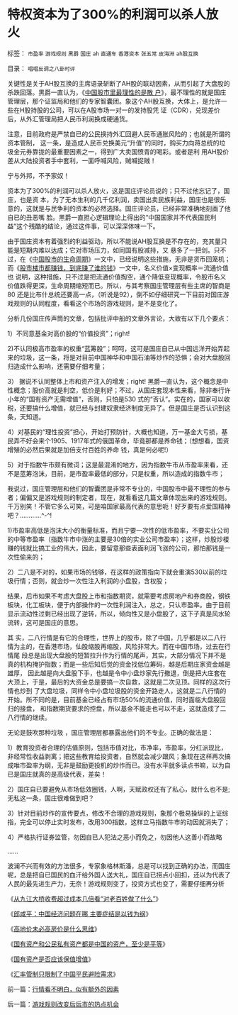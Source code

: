 # 特权资本为了300%的利润可以杀人放火

标签： `市盈率` `游戏规则` `黑爵` `国庄` `ah` `直通车` `香港资本` `张五常` `皮海洲` `ah股互换` 

目录： `唱唱反调之八卦时评`

关键性是关于AH股互换的主席语录斩断了AH股的联动因素，从而引起了大盘股的杀跌回落。黑爵一直认为，《[中国股市里最理性的是散
户](../../../2007/8/26/散户投资是中国股市中最理性的投资者.md)》，最不理性的就是国庄管理层，那个证监局和他们的专家智囊团。象这个AH股互换，大体上，是允许一些在H股持股的公司，可以在A股市场一对一的发持股凭
证（CDR），兑现差价后，从外汇管理局把人民币利润换成硬通货。



注意，目前政府是严禁自已的公民换持外汇回避人民币通胀风险的；也就是所谓的资本管制，
这一条，是造成人民币兑换美元“升值”的同时，购买力向蒋总统的垃圾金元券靠拢的最重要因素之一，得到广大卖国愤青的喝彩。或者是利
用AH股价差从大陆投资者手中套利，一面呼喊风险，贼喊捉贼！



宁与外邦，不予家奴！



资本为了300%的利润可以杀人放火，这是国庄评论员说的；只不过他忘记了，国庄，也是资
本，为了无本生利的几千亿利润，卖国出卖民族利益，国庄也是很乐意的，这就是与民争利的资本的必然选择。国庄评论员，已经非常准确地刻画了他自已的丑恶嘴
脸。黑爵一直担心逻辑理论上得出的“中国国家并不代表国民利益”这个残酷的结论，通过这件事，可以深深体味一下。



由于国庄资本有着强烈的利益驱动，所以不能说AH股互换是不存在的，充其量只能是短期内难以达成；它对市场压力，如同国有股减持，又
悬多了一把剑。只不过，在《[中国股市的生命周期](../../../2007/9/1/中国股市牛熊波段的传统生命周期.md)》一文中，已经说明这些措施，无非是货币回笼机；而《[股市楼市都赚钱，到底赚了谁的钱](../../../2007/9/21/股市楼市人人都赚钱，到底赚了谁的钱.md)》一文中，名义价值×变现概率＝流通价值也
说明，这种措施，只不过是把流通价值掏空，通个降低变现概率，令股市名义价值跌得更深，生命周期缩短而已。所以，与其考察国庄管理层有些主席的智商是80
还是比布什总统还要高一点，（听说是92），倒不如仔细研究一下目前对国庄游戏规则的认同程度，看看这个市场的游戏规则，是不是变化了。



分析几份国庄传声筒的文章，包括批评中船的文章外言论，大致有以下几个要点：

1）不同意基金对高价股的“价值投资”；right!

2)不认同极高市盈率的权重“蓝筹股”；呵呵，这可是国庄自已从中国远洋开始弄起来的垃圾，这一条，将是对目前中国神华和中国石油等炒作的恐惧；会对大盘股回归造成什么影响，还需要仔细考量；

3） 据说不认同整体上市和资产注入的增发；right!
黑爵一直认为，这个概念是中性概念；股价高就是利空，低价是利好；不过，从国庄套现本性来看，除非奉行许小年的“国有资产无需增值”，否则，只怕是530
式的“否认”。实在的，国家可以收税，还要搞什么增值，就已经与封建奴隶经济制度无异了。但是国庄是否认识到这条，天知道。

4）对基民的“理性投资”担心，开始打预防针，大概也知道，万一基金大亏损，基民弄不好会来个1905、1917年式的俄国革命，毕竟那都是养命钱；（想想看，国资增殖的必然后果就是加倍支付百姓的养命
钱，真是何必呢!）

5）对于指数牛市颇有微词；这是最混淆的地方，因为指数牛市从市盈率来看，还不是蓝筹泡沫，目前，是市盈率最低的部分，只是权重，所以造成的指数牛市；



我说过，国庄管理层和他们的智囊团是非常不专业的，中国股市中最不理性的参与者；偏偏又是游戏规则的制定者，现在，就看看这几篇文章体现出来的游戏规则。千万别笑！不管它多么可笑，可是咱国家最高代表的意思呃！好歹要有点爱国精神吧？…………^-^!

1)市盈率高低是泡沫大小的衡量标准，而且宁要一次性的低市盈率，不要实业公司的中等市盈率（指数牛市中涨的主要是30倍的实业公司市盈率）；这样，炒股炒楼赚的钱就比搞工业的伟大，因此，要留意那些表面利润飞涨的公司，那怕那钱是一次性偷来的；

2）二八是不对的，如果市场的钱够，在这样的政策指向下就会重演530以前的垃圾行情；否则，就会炒一次性注入利润的小盘股，含权股；



结果，后市如果不考虑大盘股上市和指数期货，就需要考虑房地产和券商股，钢铁板块，化工板块，便于内部操作的一次性利润注入，总之，只认市盈率。由于目前显示流动性过剩已经出现了逆转，所以，倾向性又是小盘股了，这下子真是风水轮流转，这可是国庄的意思。



其
实，二八行情是有它的合理性，世界上的股市，除了中国，几乎都是以二八行情为主的，在香港市场，仙股缩股再缩股，风险非常大。而在中国市场，过去在行情尾
段总是出现大盘股的短暂拉升作为行情的尾声，其实，大部分情况下并不是真的机构掩护指数；而是一些后知后觉的资金找低位筹码，越是后期庄家资金越是雄厚，
因此越是向大盘股下手，也越是令中小盘炒家先行撤退，倒是把大庄套在大顶上，于是，最后的大资金总是要搞一次自救，这就是二次见顶。同样的这次行情也炒到
了大盘垃圾，同样令中小盘垃圾股的资金开路走人，这就是二八行情的开始。所不同的是，目前基金已经占有市场50%的流通价值，同时面临大盘股回归的接盘，
和指数期货要求的控盘，所以基金不能走也可以不走，这就造成了二八行情的继续。



无论是鼓吹那种垃圾 ，国庄管理层都暴露出他们的不专业。正确的做法是：

1）教育投资者合理的估值原则，包括市值对比，市净率，市盈率，分红派现比，非经常性收益剥离；把这些教育给投资者，自然就会减少跟风；象现在这样再次搞成唯市盈率为纲，无非是鼓励更投机的炒作而已。没有水平就多读点书嘛，以为自已是国庄就真的是高级代表，差矣！

2）国庄自已要避免从市场低效圈钱，人啊，天赋政权还有了私心，就什么也不是;无私这一条，国庄很难做到吧？

3）针对目前炒作的宣传要点，修改不合理的游戏规则，象那个极易操纵的上证综指，完全可以停止实时发布，改用300指数，这样立马指数牛市的动因就消失了；

4）严格执行证券监管，勿因自已人犯法之恶小而免之，勿因他人这善小而故略

……



波澜不兴而有效的方法很多，专家象格林斯潘，总是可以找到正确的办法，而国庄呢，总是把自已国民的血汗给外国人送大礼，国庄自已捞点小回扣，还以为代表了人民的最先进生产力，无奈！游戏规则变了，投资方式也变了，需要仔细再分析

《[从九江大桥收费超过成本几倍看“对老百姓做了什么”](../../../2007/9/7/地方财政危机中侵吞了多少纳税人资产？.md)》

《[郎咸平：中国经济问题在哪 主要症结是以钱为纲](../../../2007/8/26/郎咸平：中国经济问题在那里？以财政吃饭为纲.md)》

《[高地价未必高房价是什么思维](../../../2007/9/13/东方愚：高地价未必高房价是什么思维.md)》

《[国有资产和公民私有资产都是中国的资产，至少是平等](../../../2007/9/8/国有资产和私有财产，政府托管的公共财产.md)》

《[国有资产是否应该保值增值](../../../2007/10/13/国有资产是否应该保值增值.md)》

《[汇率管制只限制了中国平民避险需求](../../../2007/10/18/特权资本为了300%的利润可以杀人放火.md)》

前一篇：[行情看不明白，似有额外的因素](../../../2007/10/18/行情看不明白，似有额外的因素.md)

后一篇：[游戏规则改变后后市的热点机会](../../../2007/10/18/游戏规则改变后后市的热点机会.md)